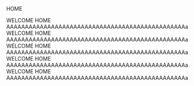 HOME

WELCOME HOME AAAAAAAAAAAAAAAAAAAAAAAAAAAAAAAAAAAAAAAAAAAAAAAAa
WELCOME HOME AAAAAAAAAAAAAAAAAAAAAAAAAAAAAAAAAAAAAAAAAAAAAAAAa
WELCOME HOME AAAAAAAAAAAAAAAAAAAAAAAAAAAAAAAAAAAAAAAAAAAAAAAAa
WELCOME HOME AAAAAAAAAAAAAAAAAAAAAAAAAAAAAAAAAAAAAAAAAAAAAAAAa
WELCOME HOME AAAAAAAAAAAAAAAAAAAAAAAAAAAAAAAAAAAAAAAAAAAAAAAAa
